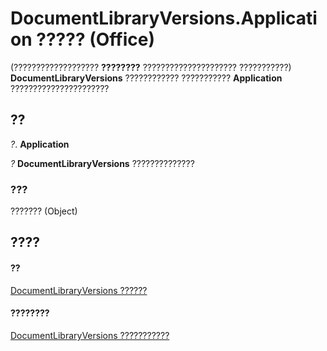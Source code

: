 
# DocumentLibraryVersions.Application ????? (Office)

(??????????????????? **????????** ????????????????????? ???????????) **DocumentLibraryVersions** ???????????? ??????????? **Application** ??????????????????????


## ??

 _?_. **Application**

 _?_ **DocumentLibraryVersions** ??????????????


### ???

??????? (Object)


## ????


#### ??


[DocumentLibraryVersions ??????](075c0315-fade-6d45-9ab9-6c798f6f09ac.md)
#### ????????


[DocumentLibraryVersions ???????????](http://msdn.microsoft.com/library/c7f34212-6ee3-de3e-d6a7-11271093c622%28Office.15%29.aspx)